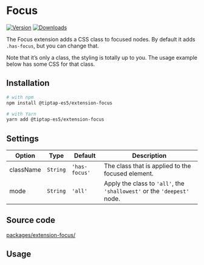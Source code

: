 # Focus

[![Version](https://img.shields.io/npm/v/@tiptap-es5/extension-focus.svg?label=version)](https://www.npmjs.com/package/@tiptap-es5/extension-focus)
[![Downloads](https://img.shields.io/npm/dm/@tiptap-es5/extension-focus.svg)](https://npmcharts.com/compare/@tiptap-es5/extension-focus?minimal=true)

The Focus extension adds a CSS class to focused nodes. By default it adds `.has-focus`, but you can change that.

Note that it’s only a class, the styling is totally up to you. The usage example below has some CSS for that class.

## Installation

```bash
# with npm
npm install @tiptap-es5/extension-focus

# with Yarn
yarn add @tiptap-es5/extension-focus
```

## Settings

| Option    | Type     | Default       | Description                                                             |
| --------- | -------- | ------------- | ----------------------------------------------------------------------- |
| className | `String` | `'has-focus'` | The class that is applied to the focused element.                       |
| mode      | `String` | `'all'`       | Apply the class to `'all'`, the `'shallowest'` or the `'deepest'` node. |

## Source code

[packages/extension-focus/](https://github.com/ueberdosis/tiptap/blob/main/packages/extension-focus/)

## Usage

<demo name="Extensions/Focus" highlight="12,34-37" />
